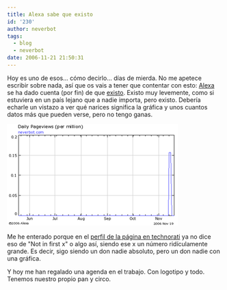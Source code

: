```yaml
---
title: Alexa sabe que existo
id: '230'
author: neverbot
tags:
  - blog
  - neverbot
date: 2006-11-21 21:50:31
---
```


Hoy es uno de esos... cómo decirlo... días de mierda. No me apetece escribir sobre nada, así que os vais a tener que contentar con esto: [Alexa](http://www.alexa.com/) se ha dado cuenta (por fin) de que [existo](http://www.alexa.com/data/details/traffic_details?y=p&url=http%3A%2F%2Fwww.neverbot.com). Existo muy levemente, como si estuviera en un país lejano que a nadie importa, pero existo. Debería echarle un vistazo a ver qué narices significa la gráfica y unos cuantos datos más que pueden verse, pero no tengo ganas.

![Existo en Alexa. Guau.](./alexa-sabe-que-existo/existo-en-alexa.gif "Existo en Alexa. Guau.")

Me he enterado porque en el [perfil de la página en technorati](http://www.technorati.com/blogs/http%3A%2F%2Fwww.neverbot.com) ya no dice eso de "Not in first x" o algo así, siendo ese x un número ridículamente grande. Es decir, sigo siendo un don nadie absoluto, pero un don nadie con una gráfica.

Y hoy me han regalado una agenda en el trabajo. Con logotipo y todo. Tenemos nuestro propio pan y circo.